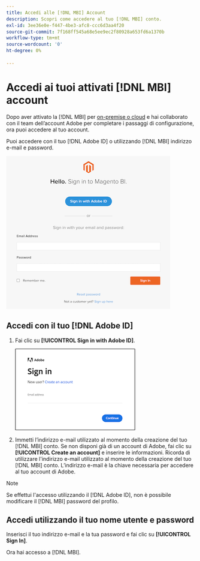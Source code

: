 ```yaml
---
title: Accedi alle [!DNL MBI] Account
description: Scopri come accedere al tuo [!DNL MBI] conto.
exl-id: 3ee36e0e-f447-4be3-afc8-ccc6d3aa4f20
source-git-commit: 7f168ff545a68e5ee9ec2f80928a653fd6a1370b
workflow-type: tm+mt
source-wordcount: '0'
ht-degree: 0%

---
```


# Accedi ai tuoi attivati [!DNL MBI] account

Dopo aver attivato la [!DNL MBI] per [on-premise o cloud](../getting-started/onpremise-activation.md) e hai collaborato con il team dell’account Adobe per completare i passaggi di configurazione, ora puoi accedere al tuo account.

Puoi accedere con il tuo [!DNL Adobe ID] o utilizzando [!DNL MBI] indirizzo e-mail e password.

![accesso](../assets/sign-in.png)

## Accedi con il tuo [!DNL Adobe ID]

1. Fai clic su **[!UICONTROL Sign in with Adobe ID]**.

   ![accesso ad adobe](../assets/sign-in-adobe.png)

1. Immetti l’indirizzo e-mail utilizzato al momento della creazione del tuo [!DNL MBI] conto. Se non disponi già di un account di Adobe, fai clic su **[!UICONTROL Create an account]** e inserire le informazioni. Ricorda di utilizzare l&#39;indirizzo e-mail utilizzato al momento della creazione del tuo [!DNL MBI] conto. L’indirizzo e-mail è la chiave necessaria per accedere al tuo account di Adobe.

>[!NOTE]
>
>Se effettui l&#39;accesso utilizzando il [!DNL Adobe ID], non è possibile modificare il [!DNL MBI] password del profilo.

## Accedi utilizzando il tuo nome utente e password

Inserisci il tuo indirizzo e-mail e la tua password e fai clic su **[!UICONTROL Sign In]**.

Ora hai accesso a [!DNL MBI].
